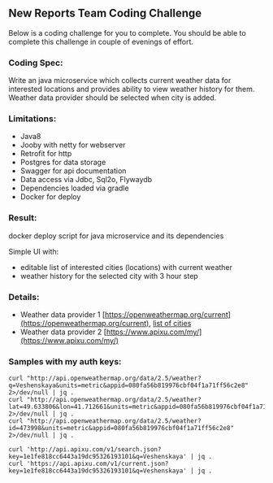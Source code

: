 ## New Reports Team Coding Challenge

Below is a coding challenge for you to complete. You should be able to complete this challenge in couple of evenings of effort.

### Coding Spec:
Write an java microservice which collects current weather data for interested locations and provides ability to view weather history for them.
Weather data provider should be selected when city is added.

### Limitations:
* Java8
* Jooby with netty for webserver
* Retrofit for http
* Postgres for data storage
* Swagger for api documentation
* Data access via Jdbc, Sql2o, Flywaydb
* Dependencies loaded via gradle
* Docker for deploy

### Result:
docker deploy script for java microservice and its dependencies

Simple UI with:

* editable list of interested cities (locations) with current weather
* weather history for the selected city with 3 hour step


### Details:
* Weather data provider 1 [https://openweathermap.org/current](https://openweathermap.org/current), [list of cities](http://bulk.openweathermap.org/sample/city.list.json.gz)
* Weather data provider 2 [https://www.apixu.com/my/](https://www.apixu.com/my/)

### Samples with my auth keys:
```
curl "http://api.openweathermap.org/data/2.5/weather?q=Veshenskaya&units=metric&appid=080fa56b819976cbf04f1a71ff56c2e8" 2>/dev/null | jq .
curl "http://api.openweathermap.org/data/2.5/weather?lat=49.633806&lon=41.712661&units=metric&appid=080fa56b819976cbf04f1a71ff56c2e8" 2>/dev/null | jq .
curl "http://api.openweathermap.org/data/2.5/weather?id=473998&units=metric&appid=080fa56b819976cbf04f1a71ff56c2e8" 2>/dev/null | jq .

curl 'http://api.apixu.com/v1/search.json?key=1e1fe818cc6443a19dc95326193101&q=Veshenskaya' | jq .
curl 'https://api.apixu.com/v1/current.json?key=1e1fe818cc6443a19dc95326193101&q=Veshenskaya' | jq .
```
